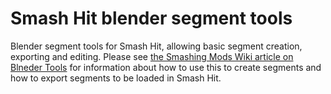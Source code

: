 # Smash Hit blender segment tools

Blender segment tools for Smash Hit, allowing basic segment creation, exporting and editing. Please see [the Smashing Mods Wiki article on Blneder Tools](https://smashingmods.fandom.com/wiki/Knot126/Smash_Hit_Blender_Tools) for information about how to use this to create segments and how to export segments to be loaded in Smash Hit.
